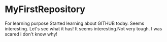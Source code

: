 # MyFirstRepository
For learning purpose
Started learning about GITHUB today. Seems interesting. Let's see what it has!
It seems interesting.Not very tough. I was scared i don't know why!
